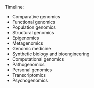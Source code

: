 Timeline:

* Comparative genomics
* Functional genomics
* Population genomics
* Structural genomics
* Epigenomics
* Metagenomics
* Genomic medicine
* Synthetic biology and bioengineering
* Computational genomics
* Pathogenomics
* Personal genomics
* Transcriptomics
* Psychogenomics

